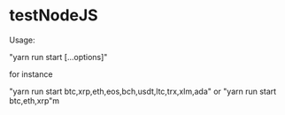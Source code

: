# testNodeJS

Usage:

"yarn run start <coins> [...options]"

for instance

"yarn run start btc,xrp,eth,eos,bch,usdt,ltc,trx,xlm,ada" or "yarn run start btc,eth,xrp"m

